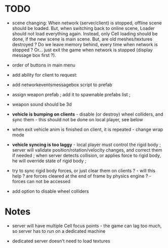 

# TODO

- scene changing: When network (server/client) is stopped, offline scene should be loaded. But, when switching back to online scene, Loader should not load everything again. Instead, only Cell loading should be done, if the new scene is main scene. But, are old meshes/textures destroyed ? Do we leave memory behind, every time when network is stopped ? Or... just exit the game when network is stopped (display message box first ?).

- order of buttons in main menu

- add ability for client to request: 

- add networkeventsmessagebox script to prefab


- assign weapon prefab ; add it to spawnable prefabs list ;

- weapon sound should be 3d


- **vehicle is bumping on clients** - disable (or destroy) wheel colliders, and sync them - this should not be done on local player, see below

- when exit vehicle anim is finished on client, it is repeated - change wrap mode

- **vehicle syncing is too laggy** - local player must control the rigid body ; server will validate position/rotation/velocity changes, and correct them if needed ; when server detects collision, or applies force to rigid body, he will override state of rigid body ;

- try to sync rigid body forces, or just clear them on clients ? - will this help ? are forces cleared at the end of frame by physics engine ? - forces can not be accessed

- add option to disable wheel colliders




# Notes

- server will have multiple Cell focus points - the game can lag too much, so server has to run on a dedicated machine

- dedicated server doesn't need to load textures



